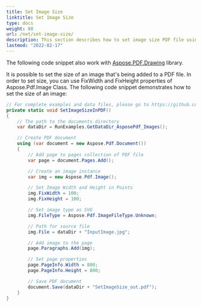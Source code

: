 ```yaml
---
title: Set Image Size
linktitle: Set Image Size
type: docs
weight: 80
url: /net/set-image-size/
description: This section describes how to set image size PDF file using C# library.
lastmod: "2022-02-17"
---
```

<script type="application/ld+json">
{
    "@context": "https://schema.org",
    "@type": "TechArticle",
    "headline": "Set Image Size",
    "alternativeHeadline": "Set Custom Image Dimensions in PDFs with C#",
    "abstract": "Discover the new Set Image Size feature in the Aspose.PDF library for .NET, allowing you to easily define the dimensions of images added to PDF documents. With properties like FixWidth and FixHeight, you can customize image sizes for a polished and professional appearance in your PDF files. Optimize your PDF generation workflow by mastering this essential functionality",
    "author": {
        "@type": "Person",
        "name": "Anastasiia Holub",
        "givenName": "Anastasiia",
        "familyName": "Holub",
        "url": "https://www.linkedin.com/in/anastasiia-holub-750430225/"
    },
    "genre": "pdf document generation",
    "keywords": "Set Image Size, PDF generation, C# library, FixWidth, FixHeight, Aspose.Pdf.Image, image dimensions, PDF file manipulation, Aspose.PDF for .NET",
    "wordcount": "216",
    "proficiencyLevel": "Beginner",
    "publisher": {
        "@type": "Organization",
        "name": "Aspose.PDF for .NET",
        "url": "https://products.aspose.com/pdf",
        "logo": "https://www.aspose.cloud/templates/aspose/img/products/pdf/aspose_pdf-for-net.svg",
        "alternateName": "Aspose",
        "sameAs": [
            "https://facebook.com/aspose.pdf/",
            "https://twitter.com/asposepdf",
            "https://www.youtube.com/channel/UCmV9sEg_QWYPi6BJJs7ELOg/featured",
            "https://www.linkedin.com/company/aspose",
            "https://stackoverflow.com/questions/tagged/aspose",
            "https://aspose.quora.com/",
            "https://aspose.github.io/"
        ],
        "contactPoint": [
            {
                "@type": "ContactPoint",
                "telephone": "+1 903 306 1676",
                "contactType": "sales",
                "areaServed": "US",
                "availableLanguage": "en"
            },
            {
                "@type": "ContactPoint",
                "telephone": "+44 141 628 8900",
                "contactType": "sales",
                "areaServed": "GB",
                "availableLanguage": "en"
            },
            {
                "@type": "ContactPoint",
                "telephone": "+61 2 8006 6987",
                "contactType": "sales",
                "areaServed": "AU",
                "availableLanguage": "en"
            }
        ]
    },
    "url": "/net/set-image-size/",
    "mainEntityOfPage": {
        "@type": "WebPage",
        "@id": "/net/set-image-size/"
    },
    "dateModified": "2024-11-26",
    "description": "This section describes how to set image size PDF file using C# library."
}
</script>

The following code snippet also work with [Aspose.PDF.Drawing](/pdf/net/drawing/) library.

It is possible to set the size of an image that's being added to a PDF file. In order to set size, you can use FixWidth and FixHeight properties of Aspose.Pdf.Image Class. The following code snippet demonstrates how to set the size of an image:

```csharp
// For complete examples and data files, please go to https://github.com/aspose-pdf/Aspose.PDF-for-.NET
private static void SetImageSizeInPDF()
{
    // The path to the documents directory
    var dataDir = RunExamples.GetDataDir_AsposePdf_Images();

    // Create PDF document
    using (var document = new Aspose.Pdf.Document())
    {
        // Add page to pages collection of PDF file
        var page = document.Pages.Add();

        // Create an image instance
        var img = new Aspose.Pdf.Image();

        // Set Image Width and Height in Points
        img.FixWidth = 100;
        img.FixHeight = 100;

        // Set image type as SVG
        img.FileType = Aspose.Pdf.ImageFileType.Unknown;

        // Path for source file
        img.File = dataDir + "InputImage.jpg";

        // Add image to the page
        page.Paragraphs.Add(img);

        // Set page properties
        page.PageInfo.Width = 800;
        page.PageInfo.Height = 800;

        // Save PDF document
        document.Save(dataDir + "SetImageSize_out.pdf");
    }
}
```

<script type="application/ld+json">
{
    "@context": "http://schema.org",
    "@type": "SoftwareApplication",
    "name": "Aspose.PDF for .NET Library",
    "image": "https://www.aspose.cloud/templates/aspose/img/products/pdf/aspose_pdf-for-net.svg",
    "url": "https://www.aspose.com/",
    "publisher": {
        "@type": "Organization",
        "name": "Aspose.PDF",
        "url": "https://products.aspose.com/pdf",
        "logo": "https://www.aspose.cloud/templates/aspose/img/products/pdf/aspose_pdf-for-net.svg",
        "alternateName": "Aspose",
        "sameAs": [
            "https://facebook.com/aspose.pdf/",
            "https://twitter.com/asposepdf",
            "https://www.youtube.com/channel/UCmV9sEg_QWYPi6BJJs7ELOg/featured",
            "https://www.linkedin.com/company/aspose",
            "https://stackoverflow.com/questions/tagged/aspose",
            "https://aspose.quora.com/",
            "https://aspose.github.io/"
        ],
        "contactPoint": [
            {
                "@type": "ContactPoint",
                "telephone": "+1 903 306 1676",
                "contactType": "sales",
                "areaServed": "US",
                "availableLanguage": "en"
            },
            {
                "@type": "ContactPoint",
                "telephone": "+44 141 628 8900",
                "contactType": "sales",
                "areaServed": "GB",
                "availableLanguage": "en"
            },
            {
                "@type": "ContactPoint",
                "telephone": "+61 2 8006 6987",
                "contactType": "sales",
                "areaServed": "AU",
                "availableLanguage": "en"
            }
        ]
    },
    "offers": {
        "@type": "Offer",
        "price": "1199",
        "priceCurrency": "USD"
    },
    "applicationCategory": "PDF Manipulation Library for .NET",
    "downloadUrl": "https://www.nuget.org/packages/Aspose.PDF/",
    "operatingSystem": "Windows, MacOS, Linux",
    "screenshot": "https://docs.aspose.com/pdf/net/create-pdf-document/screenshot.png",
    "softwareVersion": "2022.1",
    "aggregateRating": {
        "@type": "AggregateRating",
        "ratingValue": "5",
        "ratingCount": "16"
    }
}
</script>
